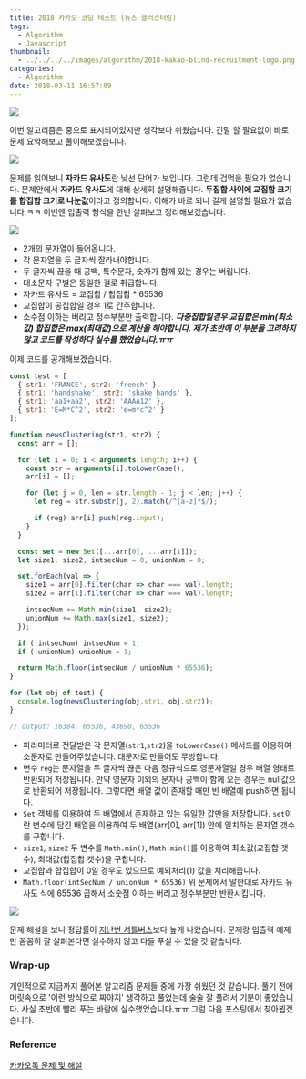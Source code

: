 ```yaml
---
title: 2018 카카오 코딩 테스트 (뉴스 클러스터링)
tags:
  - Algorithm
  - Javascript
thumbnail:
  - ../../../../images/algorithm/2018-kakao-blind-recruitment-logo.png
categories:
  - Algorithm
date: 2018-03-11 16:57:09
---
```




![](../../../../images/algorithm/2018-kakao-blind-recruitment-logo.png)

이번 알고리즘은 중으로 표시되어있지만 생각보다 쉬웠습니다. 긴말 할 필요없이 바로 문제 요약해보고 풀이해보겠습니다.

![](../../../../images/algorithm/2018-kakao-blind-recruitment-round-1-5-01.png)

문제를 읽어보니 **자카드 유사도**란 낯선 단어가 보입니다. 그런데 겁먹을 필요가 없습니다. 문제안에서 **자카드 유사도**에 대해 상세히 설명해줍니다. **두집합 사이에 교집합 크기를  합집합 크기로 나눈값**이라고 정의합니다. 이해가 바로 되니 길게 설명할 필요가 없습니다.ㅋㅋ 이번엔 입출력 형식을 한번 살펴보고 정리해보겠습니다.

![](../../../../images/algorithm/2018-kakao-blind-recruitment-round-1-5-02.png)

* 2개의 문자열이 들어옵니다.
* 각 문자열을 두 글자씩 잘라내야합니다.
* 두 글자씩 끊을 때 공백, 특수문자, 숫자가 함께 있는 경우는 버립니다.
* 대소문자 구별은 동일한 걸로 취급합니다.
* 자카드 유사도 = 교집합 / 합집합 * 65536
* 교집합이 공집합일 경우 1로 간주합니다.
* 소수점 이하는 버리고 정수부분만 출력합니다.
***다중집합일경우 교집합은 min(최소값) 합집합은 max(최대값)으로 계산을 해야합니다. 제가 초반에 이 부분을 고려하지 않고 코드를 작성하다 실수를 했었습니다.ㅠㅠ***

이제 코드를 공개해보겠습니다.

``` js
const test = [
  { str1: 'FRANCE', str2: 'french' },
  { str1: 'handshake', str2: 'shake hands' },
  { str1: 'aa1+aa2', str2: 'AAAA12' },
  { str1: 'E=M*C^2', str2: 'e=m*c^2' }
];

function newsClustering(str1, str2) {
  const arr = [];

  for (let i = 0; i < arguments.length; i++) {
    const str = arguments[i].toLowerCase();
    arr[i] = [];

    for (let j = 0, len = str.length - 1; j < len; j++) {
      let reg = str.substr(j, 2).match(/^[a-z]*$/);

      if (reg) arr[i].push(reg.input);
    }
  }

  const set = new Set([...arr[0], ...arr[1]]);
  let size1, size2, intsecNum = 0, unionNum = 0;

  set.forEach(val => {
    size1 = arr[0].filter(char => char === val).length;
    size2 = arr[1].filter(char => char === val).length;

    intsecNum += Math.min(size1, size2);
    unionNum += Math.max(size1, size2);
  });

  if (!intsecNum) intsecNum = 1;
  if (!unionNum) unionNum = 1;

  return Math.floor(intsecNum / unionNum * 65536);
}

for (let obj of test) {
  console.log(newsClustering(obj.str1, obj.str2));
}

// output: 16384, 65536, 43690, 65536
```

* 파라미터로 전달받은 각 문자열(<code>str1</code>,<code>str2</code>)을 <code>toLowerCase()</code> 메서드를 이용하여 소문자로 만들어주었습니다. 대문자로 만들어도 무방합니다.
* 변수 <code>reg</code>는 문자열을 두 글자씩 끊은 다음 정규식으로 영문자열일 경우 배열 형태로 반환되어 저장됩니다. 만약 영문자 이외의 문자나 공백이 함께 오는 경우는 null값으로 반환되어 저장됩니다. 그렇다면 배열 값이 존재할 때만 빈 배열에 push하면 됩니다.
* <code>Set</code> 객체를 이용하여 두 배열에서 존재하고 있는 유일한 값만을 저장합니다. <code>set</code>이란 변수에 담긴 배열을 이용하여 두 배열(arr[0], arr[1]) 안에 일치하는 문자열 갯수를 구합니다.
* <code>size1</code>, <code>size2</code> 두 변수를 <code>Math.min()</code>, <code>Math.min()</code>를 이용하여 최소값(교집합 갯수), 최대값(합집합 갯수)을 구합니다.
* 교집합과 합집합이 0일 경우도 있으므로 예외처리(1) 값을 처리해줍니다.
* <code>Math.floor(intSecNum / unionNum * 65536)</code> 위 문제에서 말한대로 자카드 유사도 식에 65536 곱해서 소숫점 이하는 버리고 정수부분만 반환시킵니다.

![](../../../../images/algorithm/2018-kakao-blind-recruitment-round-1-5-03.png)

문제 해설을 보니 정답률이 [지난번 셔틀버스](https://jason0853.github.io/2018/03/02/2018-kakao-blind-recruitment-round-1-4/)보다 높게 나왔습니다. 문제랑 입출력 예제만 꼼꼼히 잘 살펴본다면 실수하지 않고 다들 푸실 수 있을 것 같습니다.

### Wrap-up

개인적으로 지금까지 풀어본 알고리즘 문제들 중에 가장 쉬웠던 것 같습니다. 풀기 전에 머릿속으로 '이런 방식으로 짜야지' 생각하고 풀었는데 술술 잘 풀려서 기분이 좋았습니다. 사실 초반에 빨리 푸는 바람에 실수했었습니다.ㅠㅠ 그럼 다음 포스팅에서 찾아뵙겠습니다.

### Reference

[카카오톡 문제 및 해설](http://tech.kakao.com/2017/09/27/kakao-blind-recruitment-round-1/)